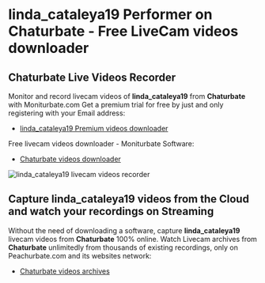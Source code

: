 # linda_cataleya19 Performer on Chaturbate - Free LiveCam videos downloader

## Chaturbate Live Videos Recorder

Monitor and record livecam videos of **linda_cataleya19** from **Chaturbate** with Moniturbate.com
Get a premium trial for free by just and only registering with your Email address:
* [linda_cataleya19 Premium videos downloader](https://moniturbate.com/request-demo-licence-key.html)

Free livecam videos downloader - Moniturbate Software:
* [Chaturbate videos downloader](https://moniturbate.com/moniturbate-download-software.html)

![linda_cataleya19 livecam videos recorder](https://peachurnet.com/templates/moniturbate-software.png)


## Capture linda_cataleya19 videos from the Cloud and watch your recordings on Streaming

Without the need of downloading a software, capture **linda_cataleya19** livecam videos from **Chaturbate** 100% online.
Watch Livecam archives from **Chaturbate** unlimitedly from thousands of existing recordings, only on Peachurbate.com and its websites network:
* [Chaturbate videos archives](https://peachurnet.com/)